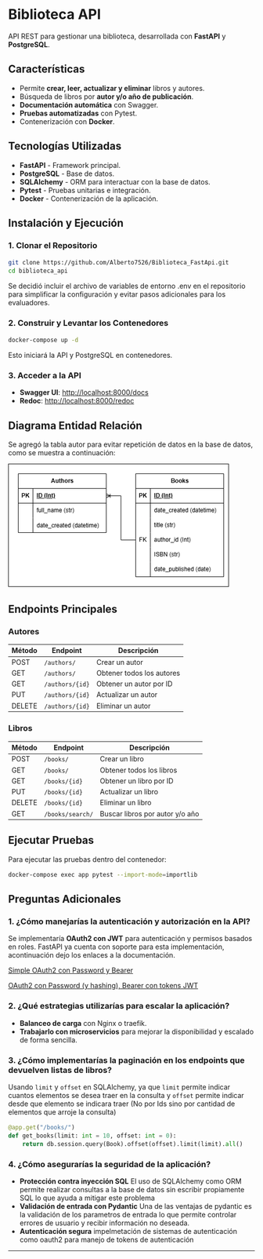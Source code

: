 # Biblioteca API

API REST para gestionar una biblioteca, desarrollada con **FastAPI** y **PostgreSQL**.

## Características

- Permite **crear, leer, actualizar y eliminar** libros y autores.
- Búsqueda de libros por **autor y/o año de publicación**.
- **Documentación automática** con Swagger.
- **Pruebas automatizadas** con Pytest.
- Contenerización con **Docker**.

## Tecnologías Utilizadas

- **FastAPI** - Framework principal.
- **PostgreSQL** - Base de datos.
- **SQLAlchemy** - ORM para interactuar con la base de datos.
- **Pytest** - Pruebas unitarias e integración.
- **Docker** - Contenerización de la aplicación.

## Instalación y Ejecución

### 1. Clonar el Repositorio

```sh
git clone https://github.com/Alberto7526/Biblioteca_FastApi.git
cd biblioteca_api
```

Se decidió incluir el archivo de variables de entorno .env en el repositorio para simplificar la configuración y evitar pasos adicionales para los evaluadores.

### 2. Construir y Levantar los Contenedores

```sh
docker-compose up -d
```

Esto iniciará la API y PostgreSQL en contenedores.

### 3. Acceder a la API

- **Swagger UI**: [http://localhost:8000/docs](http://localhost:8000/docs)
- **Redoc**: [http://localhost:8000/redoc](http://localhost:8000/redoc)

## Diagrama Entidad Relación

Se agregó la tabla autor para evitar repetición de datos en la base de datos, como se muestra a continuación:

![Diagrama ER](DER.png)

## Endpoints Principales

### Autores

| Método | Endpoint        | Descripción               |
| ------ | --------------- | ------------------------- |
| POST   | `/authors/`     | Crear un autor            |
| GET    | `/authors/`     | Obtener todos los autores |
| GET    | `/authors/{id}` | Obtener un autor por ID   |
| PUT    | `/authors/{id}` | Actualizar un autor       |
| DELETE | `/authors/{id}` | Eliminar un autor         |

### Libros

| Método | Endpoint         | Descripción                     |
| ------ | ---------------- | ------------------------------- |
| POST   | `/books/`        | Crear un libro                  |
| GET    | `/books/`        | Obtener todos los libros        |
| GET    | `/books/{id}`    | Obtener un libro por ID         |
| PUT    | `/books/{id}`    | Actualizar un libro             |
| DELETE | `/books/{id}`    | Eliminar un libro               |
| GET    | `/books/search/` | Buscar libros por autor y/o año |

## Ejecutar Pruebas

Para ejecutar las pruebas dentro del contenedor:

```sh
docker-compose exec app pytest --import-mode=importlib
```

## Preguntas Adicionales

### **1. ¿Cómo manejarías la autenticación y autorización en la API?**

Se implementaría **OAuth2 con JWT** para autenticación y permisos basados en roles. FastAPI ya cuenta con soporte para esta implementación, acontinuación dejo los enlaces a la documentación.

[Simple OAuth2 con Password y Bearer](https://fastapi.tiangolo.com/es/tutorial/security/simple-oauth2/)

[OAuth2 con Password (y hashing), Bearer con tokens JWT](https://fastapi.tiangolo.com/es/tutorial/security/oauth2-jwt/)

### **2. ¿Qué estrategias utilizarías para escalar la aplicación?**

- **Balanceo de carga** con Nginx o traefik.
- **Trabajarlo con microservicios** para mejorar la disponibilidad y escalado de forma sencilla.

### **3. ¿Cómo implementarías la paginación en los endpoints que devuelven listas de libros?**

Usando `limit` y `offset` en SQLAlchemy, ya que `limit` permite indicar cuantos elementos se desea traer en la consulta y `offset` permite indicar desde que elemento se indicara traer (No por Ids sino por cantidad de elementos que arroje la consulta)

```python
@app.get("/books/")
def get_books(limit: int = 10, offset: int = 0):
    return db.session.query(Book).offset(offset).limit(limit).all()
```

### **4. ¿Cómo asegurarías la seguridad de la aplicación?**

- **Protección contra inyección SQL** El uso de SQLAlchemy como ORM permite realizar consultas a la base de datos sin escribir propiamente SQL lo que ayuda a mitigar este problema
- **Validación de entrada con Pydantic** Una de las ventajas de pydantic es la validación de los parametros de entrada lo que permite controlar errores de usuario y recibir información no deseada.
- **Autenticación segura** impelmetación de sistemas de autenticación como oauth2 para manejo de tokens de autenticación

---
